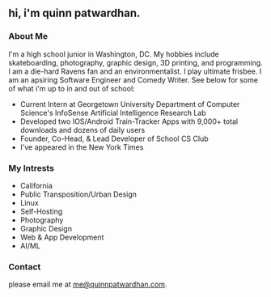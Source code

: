## hi, i'm quinn patwardhan. 

### About Me
I'm a high school junior in Washington, DC. My hobbies include skateboarding, photography, graphic design, 3D printing, and programming. I am a die-hard Ravens fan and an environmentalist. I play ultimate frisbee. I am an apsiring Software Engineer and Comedy Writer. See below for some of what i'm up to in and out of school:
- Current Intern at Georgetown University Department of Computer Science's InfoSense Artificial Intelligence Research Lab
- Developed two IOS/Android Train-Tracker Apps with 9,000+ total downloads and dozens of daily users
- Founder, Co-Head, & Lead Developer of School CS Club
- I've appeared in the New York Times

### My Intrests
- California
- Public Transposition/Urban Design 
- Linux
- Self-Hosting
- Photography
- Graphic Design
- Web & App Development
- AI/ML

### Contact

please email me at me@quinnpatwardhan.com.
